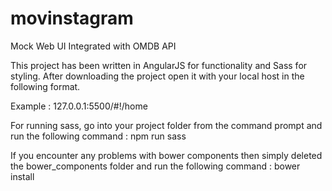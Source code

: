 # movinstagram
Mock Web UI Integrated with OMDB API

This project has been  written in AngularJS for functionality and Sass for styling.
After downloading the project open it with your local host in the following format.

Example : 127.0.0.1:5500/#!/home

For running sass, go into your project folder from the command prompt and run the following command :
npm run sass

If you encounter any problems with bower components then simply deleted the bower_components folder and run the following command :
bower install
